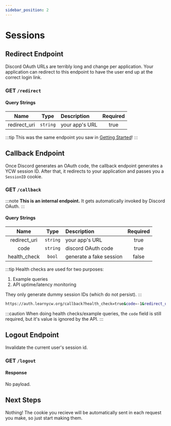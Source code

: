```yaml
---
sidebar_position: 2
---
```


# Sessions

## Redirect Endpoint

Discord OAuth URLs are terribly long and change per application. Your application can redirect to this endpoint to have the user end up at the correct login link.

### GET `/redirect`

#### Query Strings

| Name | Type | Description | Required |
| :--: | :--: | :---------- | :------: |
| redirect_uri | `string` | your app's URL | true |

:::tip
This was the same endpoint you saw in [Getting Started](getting-started.md)!
:::

## Callback Endpoint

Once Discord generates an OAuth code, the callback endpoint generates a YCW session ID. After that, it redirects to your application and passes you a `SessionID` cookie.

### GET `/callback`

:::note
**This is an internal endpoint.** It gets automatically invoked by Discord OAuth.
:::

#### Query Strings

| Name | Type | Description | Required |
| :--: | :--: | :---------- | :------: |
| redirect_uri | `string` | your app's URL | true |
| code | `string` | discord OAuth code | true |
| health_check | `bool` | generate a fake session | false |

:::tip
Health checks are used for two purposes:
1. Example queries
2. API uptime/latency monitoring

They only generate dummy session IDs (which do not persist).
:::

```bash title="Example Health Check Query"
https://auth.learnycw.org/callback?health_check=true&code=-1&redirect_uri=https://learnycw.org
```

:::caution
When doing health checks/example queries, the `code` field is still required, but it's value is ignored by the API.
:::

## Logout Endpoint

Invalidate the current user's session id.

### GET `/logout`

#### Response

No payload.

## Next Steps

Nothing! The cookie you recieve will be automatically sent in each request you make, so just start making them.
